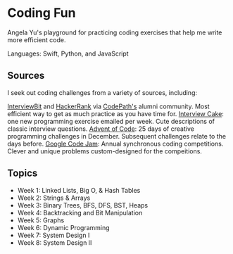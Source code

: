 # Coding Fun

Angela Yu's playground for practicing coding exercises that help me write more efficient code.

Languages: Swift, Python, and JavaScript

## Sources

I seek out coding challenges from a variety of sources, including:

[InterviewBit](https://www.interviewbit.com) and [HackerRank](hackerrank.com) via [CodePath's](http://codepath.com/) alumni community. Most efficient way to get as much practice as you have time for.
[Interview Cake](https://www.interviewcake.com/): one new programming exercise emailed per week. Cute descriptions of classic interview questions.
[Advent of Code](http://adventofcode.com/): 25 days of creative programming challenges in December. Subsequent challenges relate to the days before.
[Google Code Jam](https://codejam.withgoogle.com/codejam/): Annual synchronous coding competitions. Clever and unique problems custom-designed for the compeitions.

## Topics

* Week 1: Linked Lists, Big O, & Hash Tables
* Week 2: Strings & Arrays
* Week 3: Binary Trees, BFS, DFS, BST, Heaps
* Week 4: Backtracking and Bit Manipulation
* Week 5: Graphs
* Week 6: Dynamic Programming
* Week 7: System Design I
* Week 8: System Design II
